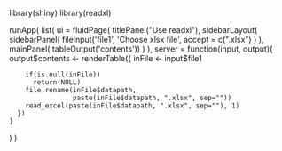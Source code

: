 library(shiny)
library(readxl)

runApp(
  list(
    ui = fluidPage(
      titlePanel("Use readxl"),
      sidebarLayout(
        sidebarPanel(
          fileInput('file1', 'Choose xlsx file',
                    accept = c(".xlsx")
          )
        ),
        mainPanel(
          tableOutput('contents'))
      )
    ),
    server = function(input, output){
      output$contents <- renderTable({
        inFile <- input$file1
        
        if(is.null(inFile))
          return(NULL)
        file.rename(inFile$datapath,
                    paste(inFile$datapath, ".xlsx", sep=""))
        read_excel(paste(inFile$datapath, ".xlsx", sep=""), 1)
      })
    }
  )
)
